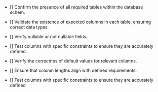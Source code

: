
- [] Confirm the presence of all required tables within the database schem.

- [] Validate the existence of expected columns in each table, ensuring correct data types.

- [] Verify nullable or not nullable fields.

- [] Test columns with specific constraints to ensure they are accurately defined.

- [] Verify the correctnes of default values for relevant columns.

- [] Ensure that column lengths align with defined requirements.

- [] Test columns with specific constraints to ensure they are accurately defined

